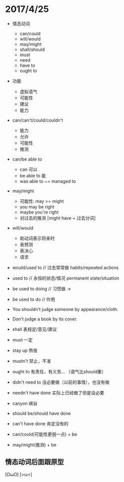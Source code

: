 # 2017/4/25

+ 情态动词
	+ can/could
	+ will/would
	+ may/might
	+ shall/should
	+ must
	+ need
	+ have to
	+ ought to

+ 功能
	+ 虚拟语气
	+ 可能性
	+ 建议
	+ 能力

+ can/can't/could/couldn't
	+ 能力
	+ 允许
	+ 可能性
	+ 推测

+ can/be able to
	+ can 可以
	+ be able to 能
	+ was able to \~= managed to

+ may/might
	+ 可能性: may >= might
	+ you may be right
	+ maybe you're right
	+ 对过去的推测 \[might have \+ 过去分词\]

+ will/would
	+ 助动词表示将来时
  + 表预测
  + 表决心
  + 请求

+ would/used to // 过去常常做 habits/repeated actions
+ used to // 永恒的状态/情况 permanent state/situation
+ be used to doing // 习惯做 →
+ be used to do // 作用

+ You shouldn't judge someone by appearance/cloth.

+ Don't judge a book by its cover.

+ shall 表规定/意见/建议

+ must 一定

+ stay up 熬夜

+ mustn't 禁止，不准

+ ought to 有责任，有义务... （语气比should重）

+ didn't need to 没必要做（以前的事情），也没有做

+ needn't have done 实际上已经做了但是没必要

+ canyon 峡谷

+ should be/should have done

+ can't have done 肯定没有的

+ can/could\(可能性更弱一点\) \+ be

+ may/might\(推测\) \+ be

## 情态动词后面跟原型 ##

\[ΩωΩ\] \[\>ω\<\]
